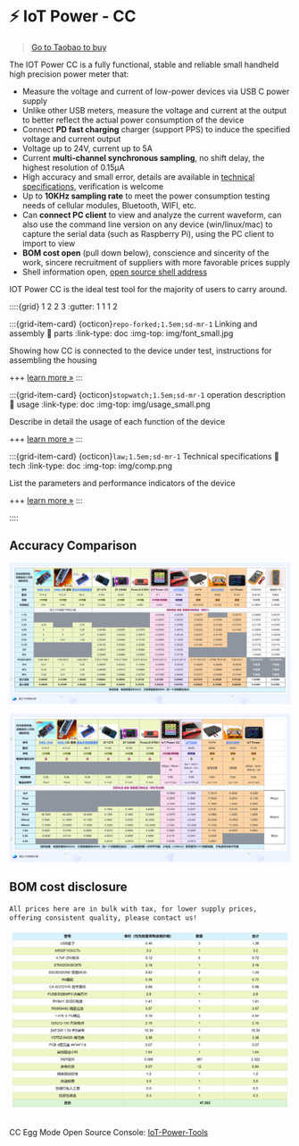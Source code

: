# ⚡ IoT Power - CC

> [Go to Taobao to buy](https://item.taobao.com/item.htm?id=718378448520)

The IOT Power CC is a fully functional, stable and reliable small handheld high precision power meter that:

- Measure the voltage and current of low-power devices via USB C power supply
- Unlike other USB meters, measure the voltage and current at the output to better reflect the actual power consumption of the device
- Connect **PD fast charging** charger (support PPS) to induce the specified voltage and current output
- Voltage up to 24V, current up to 5A
- Current **multi-channel synchronous sampling**, no shift delay, the highest resolution of 0.15μA
- High accuracy and small error, details are available in [technical specifications](https://wiki.luatos.com/iotpower/cc/tech.html), verification is welcome
- Up to **10KHz sampling rate** to meet the power consumption testing needs of cellular modules, Bluetooth, WIFI, etc.
- Can **connect PC client** to view and analyze the current waveform, can also use the command line version on any device (win/linux/mac) to capture the serial data (such as Raspberry Pi), using the PC client to import to view
- **BOM cost open** (pull down below), conscience and sincerity of the work, sincere recruitment of suppliers with more favorable prices supply
- Shell information open, [open source shell address](https://cdn.openluat-luatcommunity.openluat.com/attachment/20230515082541036_%E5%A4%96%E5%A3%B3%E8%B5%84%E6%96%99%E6%9B%B4%E6%96%B0.zip)

IOT Power CC is the ideal test tool for the majority of users to carry around.

::::{grid} 1 2 2 3
:gutter: 1 1 1 2

:::{grid-item-card} {octicon}`repo-forked;1.5em;sd-mr-1` Linking and assembly
:link: parts
:link-type: doc
:img-top: img/font_small.jpg

Showing how CC is connected to the device under test, instructions for assembling the housing

+++
[learn more »](parts-en)
:::

:::{grid-item-card} {octicon}`stopwatch;1.5em;sd-mr-1` operation description
:link: usage
:link-type: doc
:img-top: img/usage_small.png

Describe in detail the usage of each function of the device

+++
[learn more »](usage-en)
:::

:::{grid-item-card} {octicon}`law;1.5em;sd-mr-1` Technical specifications
:link: tech
:link-type: doc
:img-top: img/comp.png

List the parameters and performance indicators of the device

+++
[learn more »](tech-en)
:::

::::

## Accuracy Comparison

![vtest](img/vtest.png)

![ctest](img/ctest.png)

## BOM cost disclosure

```{note}
All prices here are in bulk with tax, for lower supply prices, offering consistent quality, please contact us!
```

![cost](img/cost.png)

```{rubric} More information
```

CC Egg Mode Open Source Console: [IoT-Power-Tools](https://github.com/chenxuuu/IoT-Power-Tools)
